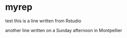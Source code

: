 # myrep

test
this is a line written from Rstudio

another line written on a Sunday afternoon in Montpellier